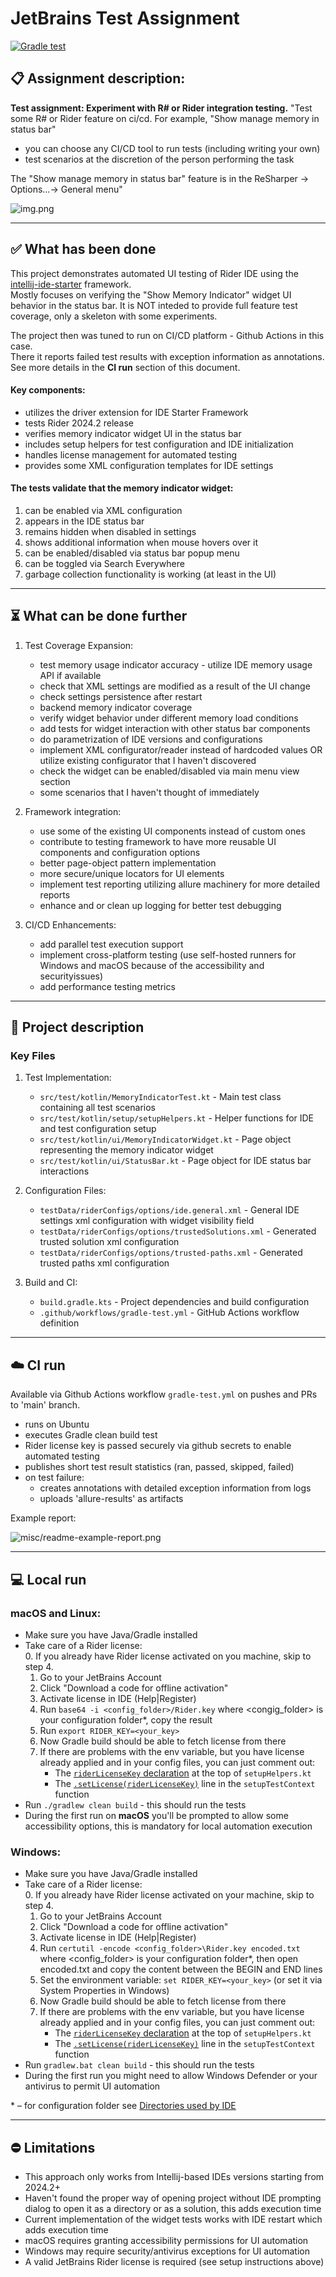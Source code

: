# JetBrains Test Assignment
[![Gradle test](https://github.com/kirillburton/jb-test-assignment/actions/workflows/gradle-test.yml/badge.svg)](https://github.com/kirillburton/jb-test-assignment/actions/workflows/gradle-test.yml)

## 📋 Assignment description:
**Test assignment: Experiment with R# or Rider integration testing.**
"Test some R# or Rider feature on ci/cd. For example, "Show manage memory in status bar"

- you can choose any CI/CD tool to run tests (including writing your own)
- test scenarios at the discretion of the person performing the task

The "Show manage memory in status bar" feature is in the ReSharper -> Options...-> General menu"

![img.png](misc/readme-memory-indicator-widget-img.png)

---

## ✅ What has been done

This project demonstrates automated UI testing of Rider IDE using the [intellij-ide-starter](https://github.com/JetBrains/intellij-ide-starter) framework.  
Mostly focuses on verifying the "Show Memory Indicator" widget UI behavior in the status bar.
It is NOT inteded to provide full feature test coverage, only a skeleton with some experiments.

The project then was tuned to run on CI/CD platform - Github Actions in this case.  
There it reports failed test results with exception information as annotations.  
See more details in the **CI run** section of this document.

#### Key components:
- utilizes the driver extension for IDE Starter Framework
- tests Rider 2024.2 release
- verifies memory indicator widget UI in the status bar
- includes setup helpers for test configuration and IDE initialization
- handles license management for automated testing
- provides some XML configuration templates for IDE settings

#### The tests validate that the memory indicator widget:
1. can be enabled via XML configuration
2. appears in the IDE status bar
3. remains hidden when disabled in settings
4. shows additional information when mouse hovers over it
5. can be enabled/disabled via status bar popup menu
6. can be toggled via Search Everywhere
7. garbage collection functionality is working (at least in the UI) 

---

## ⏳ What can be done further

1. Test Coverage Expansion:
   - test memory usage indicator accuracy - utilize IDE memory usage API if available
   - check that XML settings are modified as a result of the UI change
   - check settings persistence after restart
   - backend memory indicator coverage
   - verify widget behavior under different memory load conditions
   - add tests for widget interaction with other status bar components
   - do parametrization of IDE versions and configurations
   - implement XML configurator/reader instead of hardcoded values OR utilize existing configurator that I haven't discovered
   - check the widget can be enabled/disabled via main menu view section
   - some scenarios that I haven't thought of immediately


2. Framework integration: 
   - use some of the existing UI components instead of custom ones
   - contribute to testing framework to have more reusable UI components and configuration options
   - better page-object pattern implementation
   - more secure/unique locators for UI elements
   - implement test reporting utilizing allure machinery for more detailed reports
   - enhance and or clean up logging for better test debugging


3. CI/CD Enhancements:
   - add parallel test execution support
   - implement cross-platform testing (use self-hosted runners for Windows and macOS because of the accessibility and securityissues)
   - add performance testing metrics
---

## 📁 Project description

### Key Files

1. Test Implementation:
   - `src/test/kotlin/MemoryIndicatorTest.kt` - Main test class containing all test scenarios
   - `src/test/kotlin/setup/setupHelpers.kt` - Helper functions for IDE and test configuration setup
   - `src/test/kotlin/ui/MemoryIndicatorWidget.kt` - Page object representing the memory indicator widget
   - `src/test/kotlin/ui/StatusBar.kt` - Page object for IDE status bar interactions


2. Configuration Files:
   - `testData/riderConfigs/options/ide.general.xml` - General IDE settings xml configuration with widget visibility field
   - `testData/riderConfigs/options/trustedSolutions.xml` - Generated trusted solution xml configuration
   - `testData/riderConfigs/options/trusted-paths.xml` - Generated trusted paths xml configuration


3. Build and CI:
   - `build.gradle.kts` - Project dependencies and build configuration
   - `.github/workflows/gradle-test.yml` - GitHub Actions workflow definition

---

## ☁️ CI run

Available via Github Actions workflow ```gradle-test.yml``` on pushes and PRs to 'main' branch.

- runs on Ubuntu
- executes Gradle clean build test
- Rider license key is passed securely via github secrets to enable automated testing
- publishes short test result statistics (ran, passed, skipped, failed)
- on test failure: 
  - creates annotations with detailed exception information from logs
  - uploads 'allure-results' as artifacts

Example report:  

![misc/readme-example-report.png](misc/readme-example-report.png)


___

## 💻 Local run

### macOS and Linux:
- Make sure you have Java/Gradle installed
- Take care of a Rider license:  
  0. If you already have Rider license activated on you machine, skip to step 4.
  1. Go to your JetBrains Account
  2. Click "Download a code for offline activation" 
  3. Activate license in IDE (Help|Register) 
  4. Run ```base64 -i <config_folder>/Rider.key``` where <congig_folder> is your configuration folder*, copy the result
  5. Run ```export RIDER_KEY=<your_key>```
  6. Now Gradle build should be able to fetch license from there
  7. If there are problems with the env variable, but you have license already applied and in your config files, you can just comment out:
     - The [`riderLicenseKey` declaration](../../blob/main/src/test/kotlin/setup/setupHelpers.kt#L28) at the top of `setupHelpers.kt`
     - The [`.setLicense(riderLicenseKey)`](../../blob/main/src/test/kotlin/setup/setupHelpers.kt#L41) line in the `setupTestContext` function
- Run ```./gradlew clean build``` - this should run the tests
- During the first run on **macOS** you'll be prompted to allow some accessibility options, this is mandatory for local automation execution

### Windows:
- Make sure you have Java/Gradle installed
- Take care of a Rider license:  
  0. If you already have Rider license activated on your machine, skip to step 4.
  1. Go to your JetBrains Account
  2. Click "Download a code for offline activation" 
  3. Activate license in IDE (Help|Register) 
  4. Run ```certutil -encode <config_folder>\Rider.key encoded.txt``` where <config_folder> is your configuration folder*, then open encoded.txt and copy the content between the BEGIN and END lines
  5. Set the environment variable: ```set RIDER_KEY=<your_key>``` (or set it via System Properties in Windows)
  6. Now Gradle build should be able to fetch license from there
  7. If there are problems with the env variable, but you have license already applied and in your config files, you can just comment out:
     - The [`riderLicenseKey` declaration](../../blob/main/src/test/kotlin/setup/setupHelpers.kt#L28) at the top of `setupHelpers.kt`
     - The [`.setLicense(riderLicenseKey)`](../../blob/main/src/test/kotlin/setup/setupHelpers.kt#L41) line in the `setupTestContext` function
- Run ```gradlew.bat clean build``` - this should run the tests
- During the first run you might need to allow Windows Defender or your antivirus to permit UI automation

\* – for configuration folder see [Directories used by IDE](https://intellij-support.jetbrains.com/hc/en-us/articles/206544519-Directories-used-by-the-IDE-to-store-settings-caches-plugins-and-logs)

___

## ⛔️ Limitations

- This approach only works from Intellij-based IDEs versions starting from 2024.2+
- Haven't found the proper way of opening project without IDE prompting dialog to open it as a directory or as a solution, this adds execution time 
- Current implementation of the widget tests works with IDE restart which adds execution time
- macOS requires granting accessibility permissions for UI automation
- Windows may require security/antivirus exceptions for UI automation
- A valid JetBrains Rider license is required (see setup instructions above)

